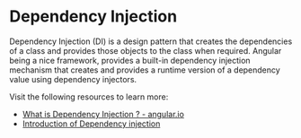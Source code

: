 # Dependency Injection

Dependency Injection (DI) is a design pattern that creates the dependencies of a class and provides those objects to the class when required. Angular being a nice framework, provides a built-in dependency injection mechanism that creates and provides a runtime version of a dependency value using dependency injectors.

Visit the following resources to learn more:

- [What is Dependency Injection ? - angular.io ](https://angular.io/guide/dependency-injection)
- [Introduction of Dependency injection](https://www.youtube.com/watch?v=OFPIGlxunL0)
